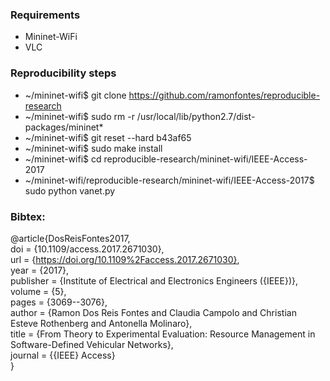### Requirements
- Mininet-WiFi
- VLC

### Reproducibility steps
- ~/mininet-wifi$ git clone https://github.com/ramonfontes/reproducible-research
- ~/mininet-wifi$ sudo rm -r /usr/local/lib/python2.7/dist-packages/mininet*
- ~/mininet-wifi$ git reset --hard b43af65
- ~/mininet-wifi$ sudo make install
- ~/mininet-wifi$ cd reproducible-research/mininet-wifi/IEEE-Access-2017
- ~/mininet-wifi/reproducible-research/mininet-wifi/IEEE-Access-2017$ sudo python vanet.py

### Bibtex:  
@article{DosReisFontes2017,  
  doi = {10.1109/access.2017.2671030},  
  url = {https://doi.org/10.1109%2Faccess.2017.2671030},  
  year  = {2017},  
  publisher = {Institute of Electrical and Electronics Engineers ({IEEE})},  
  volume = {5},  
  pages = {3069--3076},  
  author = {Ramon Dos Reis Fontes and Claudia Campolo and Christian Esteve Rothenberg and Antonella Molinaro},  
  title = {From Theory to Experimental Evaluation: Resource Management in Software-Defined Vehicular Networks},  
  journal = {{IEEE} Access}  
}

